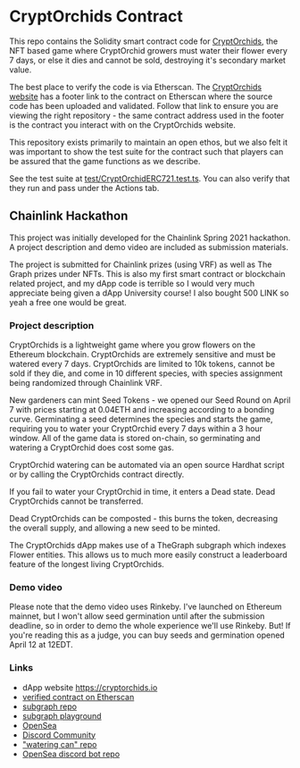 # CryptOrchids Contract

This repo contains the Solidity smart contract code for [CryptOrchids](https://cryptorchids.io), the NFT based game where CryptOrchid growers must water their flower every 7 days, or else it dies and cannot be sold, destroying it's secondary market value.

The best place to verify the code is via Etherscan. The [CryptOrchids website](https://cryptorchids.io) has a footer link to the contract on Etherscan where the source code has been uploaded and validated. Follow that link to ensure you are viewing the right repository - the same contract address used in the footer is the contract you interact with on the CryptOrchids website.

This repository exists primarily to maintain an open ethos, but we also felt it was important to show the test suite for the contract such that players can be assured that the game functions as we describe.

See the test suite at [test/CryptOrchidERC721.test.ts](/test/CryptOrchidERC721.test.ts). You can also verify that they run and pass under the Actions tab.

## Chainlink Hackathon

This project was initially developed for the Chainlink Spring 2021 hackathon. A project description and demo video are included as submission materials.

The project is submitted for Chainlink prizes (using VRF) as well as The Graph prizes under NFTs. This is also my first smart contract or blockchain related project, and my dApp code is terrible so I would very much appreciate being given a dApp University course! I also bought 500 LINK so yeah a free one would be great.

### Project description

CryptOrchids is a lightweight game where you grow flowers on the Ethereum blockchain. CryptOrchids are extremely sensitive and must be watered every 7 days. CryptOrchids are limited to 10k tokens, cannot be sold if they die, and come in 10 different species, with species assignment being randomized through Chainlink VRF.

New gardeners can mint Seed Tokens - we opened our Seed Round on April 7 with prices starting at 0.04ETH and increasing according to a bonding curve. Germinating a seed determines the species and starts the game, requiring you to water your CryptOrchid every 7 days within a 3 hour window. All of the game data is stored on-chain, so germinating and watering a CryptOrchid does cost some gas.

CryptOrchid watering can be automated via an open source Hardhat script or by calling the CryptOrchids contract directly.

If you fail to water your CryptOrchid in time, it enters a Dead state. Dead CryptOrchids cannot be transferred.

Dead CryptOrchids can be composted - this burns the token, decreasing the overall supply, and allowing a new seed to be minted.

The CryptOrchids dApp makes use of a TheGraph subgraph which indexes Flower entities. This allows us to much more easily construct a leaderboard feature of the longest living CryptOrchids.

### Demo video

Please note that the demo video uses Rinkeby. I've launched on Ethereum mainnet, but I won't allow seed germination until after the submission deadline, so in order to demo the whole experience we'll use Rinkeby. But! If you're reading this as a judge, you can buy seeds and germination opened April 12 at 12EDT.

### Links

- dApp website <https://cryptorchids.io>
- [verified contract on Etherscan](https://etherscan.io/address/0x941ee2e831d278DB802A541d3855A8de749ef635#code)
- [subgraph repo](https://github.com/sbauch/cryptorchids-subgraph)
- [subgraph playground](https://thegraph.com/explorer/subgraph/sbauch/crypt-orchids)
- [OpenSea](https://opensea.io/collection/cryptorchids)
- [Discord Community](https://discord.gg/ADFS4JAdTa)
- ["watering can" repo](https://github.com/sbauch/cryptorchids-watering-can)
- [OpenSea discord bot repo](https://github.com/sbauch/opensea-discord-bot)

